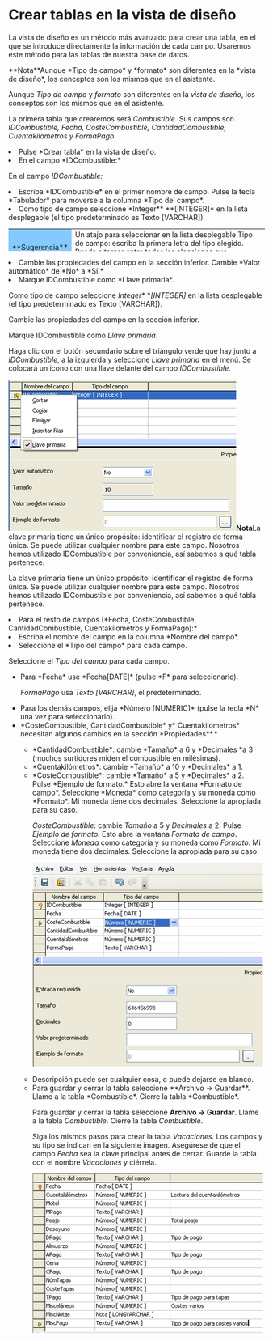 
# Crear tablas en la vista de diseño

La vista de diseño es un método más avanzado para crear una tabla, en el que se introduce directamente la información de cada campo. Usaremos este método para las tablas de nuestra base de datos.
<td width="16%" bgcolor="#94bd5e">**Nota**</td><td width="84%" valign="top">Aunque *Tipo de campo* y *formato* son diferentes en la *vista de diseño*, los conceptos son los mismos que en el asistente.</td>

Aunque *Tipo de campo* y *formato* son diferentes en la *vista de diseño*, los conceptos son los mismos que en el asistente.

La primera tabla que crearemos será *Combustible*. Sus campos son *IDCombustible, Fecha, CosteCombustible, CantidadCombustible, Cuentakilometros y FormaPago*.

<li value="1">
Pulse *Crear tabla* en la vista de diseño.
</li>
<li>
En el campo *IDCombustible:*
</li>

En el campo *IDCombustible:*

<li>
Escriba *IDCombustible* en el primer nombre de campo. Pulse la tecla *Tabulador* para moverse a la columna *Tipo del campo*.
</li>
<li>
Como tipo de campo seleccione *Integer** **[INTEGER]* en la lista desplegable (el tipo predeterminado es Texto [VARCHAR]).
<table cellpadding="6" cellspacing="0" style="width: 508px; height: 44px;"><colgroup> </colgroup>
<tbody>
<tr>
<td width="16%" bgcolor="#83caff">
**Sugerencia**
</td>
<td width="84%" valign="top">
Un atajo para seleccionar en la lista desplegable Tipo de campo: escriba la primera letra del tipo elegido. Puede alternar entre todas las elecciones que comienzan por esa letra presionándola repetidamente.
</td>
</tr>
</tbody>
</table>
</li>
<li>
Cambie las propiedades del campo en la sección inferior.
Cambie *Valor automático* de *No* a *Sí.*
</li>
<li>
Marque IDCombustible como *Llave primaria*.
</li>

Como tipo de campo seleccione *Integer** **[INTEGER]* en la lista desplegable (el tipo predeterminado es Texto [VARCHAR]).

Cambie las propiedades del campo en la sección inferior.

Marque IDCombustible como *Llave primaria*.

Haga clic con el botón secundario sobre el triángulo verde que hay junto a *IDCombustible*, a la izquierda y seleccione *Llave primaria* en el menú. Se colocará un icono con una llave delante del campo *IDCombustible.*

![](https://raw.githubusercontent.com/catedu/libreOffice-la-suite-ofimatica-libre/master/img/IdPrimaria.png)<td width="16%" bgcolor="#94bd5e">**Nota**</td><td width="84%" valign="top">La clave primaria tiene un único propósito: identificar el registro de forma única. Se puede utilizar cualquier nombre para este campo. Nosotros hemos utilizado IDCombustible por conveniencia, así sabemos a qué tabla pertenece.</td>

La clave primaria tiene un único propósito: identificar el registro de forma única. Se puede utilizar cualquier nombre para este campo. Nosotros hemos utilizado IDCombustible por conveniencia, así sabemos a qué tabla pertenece.

<li>
Para el resto de campos (*Fecha, CosteCombustible, CantidadCombustible, Cuentakilometros y FormaPago):*
</li>

<li>
Escriba el nombre del campo en la columna *Nombre del campo*.
</li>
<li>
Seleccione el *Tipo del campo* para cada campo.
</li>

Seleccione el *Tipo del campo* para cada campo.

<ul>
<li>
Para *Fecha* use *Fecha[DATE]* (pulse *F* para seleccionarlo).
</li>

*FormaPago* usa *Texto [VARCHAR]*, el predeterminado.

<li>
Para los demás campos, elija *Número [NUMERIC]* (pulse la tecla *N* una vez para seleccionarlo).
</li>

<li>
*CosteCombustible, CantidadCombustible* y* Cuentakilometros* necesitan algunos cambios en la sección *Propiedades**.*
</li>

<ul>
<li>
*CantidadCombustible*: cambie *Tamaño* a 6 y *Decimales *a 3 (muchos surtidores miden el combustible en milésimas).
</li>

<li>
*Cuentakilómetros*: cambie *Tamaño* a 10 y *Decimales* a 1.
</li>
<li>
*CosteCombustible*: cambie *Tamaño* a 5 y *Decimales* a 2. Pulse *Ejemplo de formato.* Esto abre la ventana *Formato de campo*. Seleccione *Moneda* como categoría y su moneda como *Formato*. Mi moneda tiene dos decimales. Seleccione la apropiada para su caso.
</li>

*CosteCombustible*: cambie *Tamaño* a 5 y *Decimales* a 2. Pulse *Ejemplo de formato.* Esto abre la ventana *Formato de campo*. Seleccione *Moneda* como categoría y su moneda como *Formato*. Mi moneda tiene dos decimales. Seleccione la apropiada para su caso.

![](https://raw.githubusercontent.com/catedu/libreOffice-la-suite-ofimatica-libre/master/img/CreandoCampos.png)
<li>
Descripción puede ser cualquier cosa, o puede dejarse en blanco.
</li>
<li>
Para guardar y cerrar la tabla seleccione **Archivo → Guardar**. Llame a la tabla *Combustible*. Cierre la tabla *Combustible*.
</li>

Para guardar y cerrar la tabla seleccione **Archivo → Guardar**. Llame a la tabla *Combustible*. Cierre la tabla *Combustible*.

Siga los mismos pasos para crear la tabla *Vacaciones*. Los campos y su tipo se indican en la siguiente imagen. Asegúrese de que el campo *Fecha* sea la clave principal antes de cerrar. Guarde la tabla con el nombre *Vacaciones* y ciérrela.

![](https://raw.githubusercontent.com/catedu/libreOffice-la-suite-ofimatica-libre/master/img/TablaVacaciones.png)
